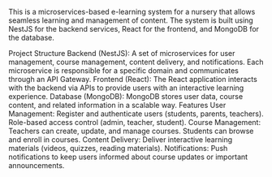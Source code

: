 This is a microservices-based e-learning system for a nursery that allows seamless learning and management of content. The system is built using NestJS for the backend services, React for the frontend, and MongoDB for the database.

Project Structure
Backend (NestJS):
A set of microservices for user management, course management, content delivery, and notifications.
Each microservice is responsible for a specific domain and communicates through an API Gateway.
Frontend (React):
The React application interacts with the backend via APIs to provide users with an interactive learning experience.
Database (MongoDB):
MongoDB stores user data, course content, and related information in a scalable way.
Features
User Management:
Register and authenticate users (students, parents, teachers).
Role-based access control (admin, teacher, student).
Course Management:
Teachers can create, update, and manage courses.
Students can browse and enroll in courses.
Content Delivery:
Deliver interactive learning materials (videos, quizzes, reading materials).
Notifications:
Push notifications to keep users informed about course updates or important announcements.
